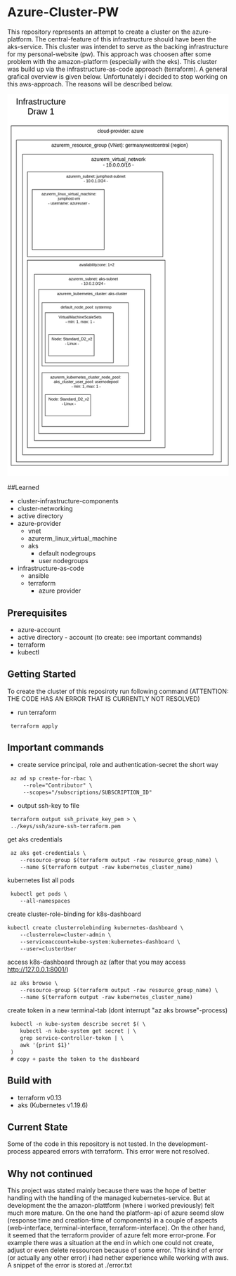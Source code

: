 # Azure-Cluster-PW
This repository represents an attempt to create a cluster on the azure-platform. The central-feature of this infrastructure should have been the aks-service. This cluster was intendet to serve as the backing infrastructure for my personal-website (pw). This approach was choosen after some problem with the amazon-platform (especially with the eks). This cluster was build up via the infrastructure-as-code approach (terraform). A general grafical overview is given below.
Unfortunately i decided to stop working on this aws-approach. The reasons will be described below.




![alt text](.github/images/infrastructure.png)


##Learned
 - cluster-infrastructure-components
 - cluster-networking
 - active directory
 - azure-provider
   - vnet
   - azurerm_linux_virtual_machine
   - aks
        - default nodegroups
        - user nodegroups
 - infrastructure-as-code
   - ansible
   - terraform
     - azure provider

## Prerequisites
- azure-account
- active directory - account (to create: see important commands)
- terraform
- kubectl

## Getting Started
To create the cluster of this reposiroty run following command (ATTENTION: THE CODE HAS AN ERROR THAT IS CURRENTLY NOT RESOLVED)
 - run terraform
```
 terraform apply
```

## Important commands
- create service principal, role and authentication-secret the short way
```
 az ad sp create-for-rbac \
     --role="Contributor" \
     --scopes="/subscriptions/SUBSCRIPTION_ID"
```

- output ssh-key to file
```
 terraform output ssh_private_key_pem > \
 ../keys/ssh/azure-ssh-terraform.pem
```

get aks credentials
```
 az aks get-credentials \
    --resource-group $(terraform output -raw resource_group_name) \
    --name $(terraform output -raw kubernetes_cluster_name)
```

kubernetes list all pods
```
 kubectl get pods \
    --all-namespaces
```

create cluster-role-binding for k8s-dashboard
```
kubectl create clusterrolebinding kubernetes-dashboard \
    --clusterrole=cluster-admin \
    --serviceaccount=kube-system:kubernetes-dashboard \
    --user=clusterUser
```

access k8s-dashboard through az (after that you may access http://127.0.0.1:8001/)
```
 az aks browse \
    --resource-group $(terraform output -raw resource_group_name) \
    --name $(terraform output -raw kubernetes_cluster_name)
```

create token in a new terminal-tab (dont interrupt "az aks browse"-process)
```
 kubectl -n kube-system describe secret $( \
    kubectl -n kube-system get secret | \
    grep service-controller-token | \
    awk '{print $1}'
 )
 # copy + paste the token to the dashboard
```


## Build with
- terraform v0.13
- aks (Kubernetes v1.19.6)


## Current State
Some of the code in this repository is not tested. In the development-process appeared errors with terraform. This error were not resolved.

## Why not continued
This project was stated mainly because there was the hope of better handling with the handling of the managed kubernetes-service. But at development the the amazon-plattform (where i worked previously) felt much more mature. On the one hand the platform-api of azure seemd slow (response time and creation-time of components) in a couple of aspects (web-interface, terminal-interface, terraform-interface). On the other hand, it seemed that the terraform provider of azure felt more error-prone. For example there was a situation at the end in which one could not create, adjust or even delete ressourcen because of some error. This kind of error (or actually any other error) i had nether experience while working with aws. A snippet of the error is stored at ./error.txt

